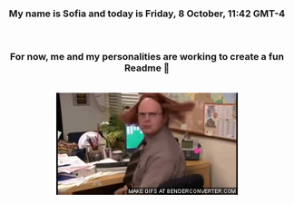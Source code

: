 


<div align="center">
<h3 >My name is Sofia and today is Friday, 8 October, 11:42 GMT-4</h3><br>
<h3 >For now, me and my personalities are working to create a fun Readme 👋
</h3><br>
<img src='img/dwight.gif' alt='working...'/>
</div>

